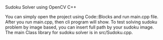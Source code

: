 Sudoku Solver using OpenCV C++

You can simply open the project using Code::Blocks and run main.cpp file.
After you run main.cpp, then cli program will show. To test solving sudoku problem by image based, you can insert full path by your sudoku image.
The main Class library for sudoku solver is in src/Sudoku.cpp.